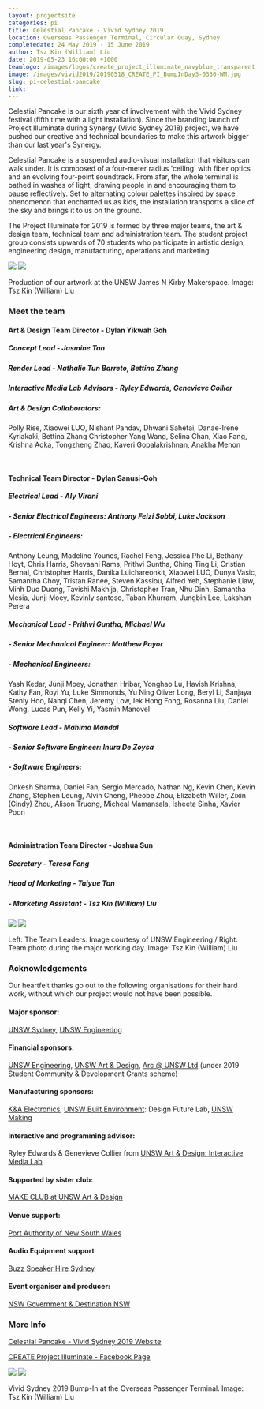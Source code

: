 ```yaml
---
layout: projectsite
categories: pi
title: Celestial Pancake - Vivid Sydney 2019
location: Overseas Passenger Terminal, Circular Quay, Sydney
completedate: 24 May 2019 - 15 June 2019
author: Tsz Kin (William) Liu
date: 2019-05-23 16:00:00 +1000
teamlogo: /images/logos/create_project_illuminate_navyblue_transparent.png
image: /images/vivid2019/20190518_CREATE_PI_BumpInDay3-0330-WM.jpg
slug: pi-celestial-pancake
link:
---
```

Celestial Pancake is our sixth year of involvement with the Vivid Sydney festival (fifth time with a light installation). Since the branding launch of Project Illuminate during Synergy (Vivid Sydney 2018) project, we have pushed our creative and technical boundaries to make this artwork bigger than our last year's Synergy.

Celestial Pancake is a suspended audio-visual installation that visitors can walk under. It is composed of a four-meter radius 'ceiling' with fiber optics and an evolving four-point soundtrack. From afar, the whole terminal is bathed in washes of light, drawing people in and encouraging them to pause reflectively. Set to alternating colour palettes inspired by space phenomenon that enchanted us as kids, the installation transports a slice of the sky and brings it to us on the ground.

The Project Illuminate for 2019 is formed by three major teams, the art & design team, technical team and administration team. The student project group consists upwards of 70 students who participate in artistic design, engineering design, manufacturing, operations and marketing.

<img src="/images/vivid2019/20190512_CREATE_PI_JamesNKirby_Makerspace-0047-WM.jpg" class="contentimg">
<img src="/images/vivid2019/20190512_CREATE_PI_JamesNKirby_Makerspace-0117-WM.jpg" class="contentimg">

Production of our artwork at the UNSW James N Kirby Makerspace. Image: Tsz Kin (William) Liu

<h3>Meet the team</h3>

<h4>Art & Design Team Director - Dylan Yikwah Goh</h4>
<h5>Concept Lead - Jasmine Tan</h5>
<h5>Render Lead - Nathalie Tun Barreto, Bettina Zhang</h5> 
<h5>Interactive Media Lab Advisors - Ryley Edwards, Genevieve Collier</h5>
<h5>Art & Design Collaborators: </h5>
<p>Polly Rise, Xiaowei LUO, Nishant Pandav, Dhwani Sahetai, Danae-Irene Kyriakaki, Bettina Zhang 
Christopher Yang Wang, Selina Chan, Xiao Fang, Krishna Adka, Tongzheng Zhao, Kaveri Gopalakrishnan, Anakha Menon</p>
<br>
<h4>Technical Team Director - Dylan Sanusi-Goh</h4>
<h5>Electrical Lead - Aly Virani</h5>
<h5>- Senior Electrical Engineers: Anthony Feizi Sobbi, Luke Jackson</h5>
<h5>- Electrical Engineers:</h5>
<p>Anthony Leung, Madeline Younes, Rachel Feng, Jessica Phe Li, Bethany Hoyt, Chris Harris, Shevaani Rams, Prithvi Guntha, Ching Ting Li, Cristian Bernal, Christopher Harris, Danika Luichareonkit, Xiaowei LUO, Dunya Vasic, Samantha Choy, Tristan Ranee, Steven Kassiou, Alfred Yeh, Stephanie Liaw, Minh Duc Duong, Tavishi Makhija, Christopher Tran, Nhu Dinh, Samantha Mesia, Junji Moey, Kevinly santoso, Taban Khurram, Jungbin Lee, Lakshan Perera</p> 

<h5>Mechanical Lead - Prithvi Guntha, Michael Wu</h5>
<h5>- Senior Mechanical Engineer: Matthew Payor</h5>
<h5>- Mechanical Engineers:</h5>
<p>Yash Kedar, Junji Moey, Jonathan Hribar, Yonghao Lu, Havish Krishna, Kathy Fan, Royi Yu, Luke Simmonds, Yu Ning Oliver Long, Beryl Li, Sanjaya Stenly Hoo, Nanqi Chen, Jeremy Low, Iek Hong Fong, Rosanna Liu, Daniel Wong, Lucas Pun, Kelly Yi, Yasmin Manovel</p>

<h5>Software Lead - Mahima Mandal</h5>
<h5>- Senior Software Engineer: Inura De Zoysa</h5>
<h5>- Software Engineers:</h5>
<p>Onkesh Sharma, Daniel Fan, Sergio Mercado, Nathan Ng, Kevin Chen, Kevin Zhang, Stephen Leung, Alvin Cheng, Pheobe Zhou, Elizabeth Willer, Zixin (Cindy) Zhou, Alison Truong, Micheal Mamansala, Isheeta Sinha, Xavier Poon</p>
<br> 
<h4>Administration Team Director - Joshua Sun</h4>
<h5>Secretary - Teresa Feng</h5> 
<h5>Head of Marketing - Taiyue Tan</h5> 
<h5>- Marketing Assistant - Tsz Kin (William) Liu</h5>

<img src="/images/vivid2019/20190415_UNSWVividInstallationBuild_SCREEN-147.jpg" class="contentimg">
<img src="/images/vivid2019/20190415_CREATE_PI_Tyree-0080-WM.jpg" class="contentimg">

Left: The Team Leaders. Image courtesy of UNSW Engineering / Right: Team photo during the major working day. Image: Tsz Kin (William) Liu

<h3>Acknowledgements</h3>
Our heartfelt thanks go out to the following organisations for their hard work, without which our project would not have been possible.

<h4>Major sponsor:</h4>
<a href="https://www.unsw.edu.au" target="_blank">UNSW Sydney</a>, <a href="http://engineering.unsw.edu.au/" target="_blank">UNSW Engineering</a>
<h4>Financial sponsors:</h4>
<a href="http://engineering.unsw.edu.au/" target="_blank">UNSW Engineering</a>, <a href="http://artdesign.unsw.edu.au/" target="_blank">UNSW Art & Design</a>, <a href="https://www.arc.unsw.edu.au/" target="_blank">Arc @ UNSW Ltd</a> (under 2019 Student Community & Development Grants scheme)
<h4>Manufacturing sponsors:</h4>
<a href="https://kandaelectronics.com.au/" target="_blank">K&A Electronics</a>, <a href="https://www.be.unsw.edu.au/" target="_blank">UNSW Built Environment</a>: Design Future Lab, <a href="https://www.making.unsw.edu.au/" target="_blank">UNSW Making</a>
<h4>Interactive and programming advisor:</h4>
Ryley Edwards & Genevieve Collier from <a href="https://artdesign.unsw.edu.au/campus/interactive-media-lab" target="_blank">UNSW Art & Design: Interactive Media Lab</a>
<h4>Supported by sister club:</h4>
<a href="https://www.facebook.com/makeunswad/" target="_blank">MAKE CLUB at UNSW Art & Design</a>
<h4>Venue support:</h4>
<a href="https://www.portauthoritynsw.com.au/" target="_blank">Port Authority of New South Wales</a>
<h4>Audio Equipment support</h4>
<a href="buzzspeakerhiresydney.com.au/" target="_blank">Buzz Speaker Hire Sydney</a>
<h4>Event organiser and producer:</h4>
<a href="https://www.destinationnsw.com.au/" target="_blank">NSW Government & Destination NSW</a>

<h3>More Info</h3>
	
<p><a href="https://www.vividsydney.com/event/light/celestial-pancake" target="_blank">Celestial Pancake - Vivid Sydney 2019 Website</a></p>
<p><a href="https://www.facebook.com/create.project.illuminate/" target="_blank">CREATE Project Illuminate - Facebook Page</a></p>

<img src="/images/vivid2019/20190518_CREATE_PI_BumpInDay3-0330-WM.jpg" class="contentimg">
<img src="/images/vivid2019/20190520_CREATE_PI_BumpInDay5_ArtDesignSoftware-0039-WM.jpg" class="contentimg">

Vivid Sydney 2019 Bump-In at the Overseas Passenger Terminal. Image: Tsz Kin (William) Liu